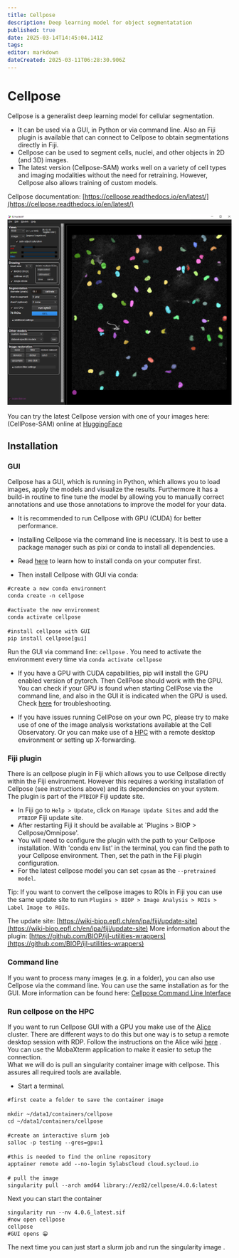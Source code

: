 ```yaml
---
title: Cellpose
description: Deep learning model for object segmentatation
published: true
date: 2025-03-14T14:45:04.141Z
tags: 
editor: markdown
dateCreated: 2025-03-11T06:28:30.906Z
---
```


# Cellpose

Cellpose is a generalist deep learning model for cellular segmentation.   
- It can be used via a GUI, in Python or via command line. Also an Fiji plugin is available that can connect to Cellpose to obtain segmentations directly in Fiji. 
- Cellpose can be used to segment cells, nuclei, and other objects in 2D (and 3D) images. 
- The latest version (Cellpose-SAM) works well on a variety of cell types and imaging modalities without the need for retraining. However, Cellpose also allows training of custom models.

Cellpose documentation: [https://cellpose.readthedocs.io/en/latest/](https://cellpose.readthedocs.io/en/latest/)

![cellpose.png](images/cellpose_01.png)

You can try the latest Cellpose version with one of your images here:(CellPose-SAM) online at [HuggingFace](https://huggingface.co/spaces/mouseland/cellpose)

## Installation

### GUI
Cellpose has a GUI, which is running in Python, which allows you to load images, apply the models and visualize the results. Furthermore it has a build-in routine to fine tune the model by allowing you to manually correct annotations and use those annotations to improve the model for your data.

- It is recommended to run Cellpose with GPU (CUDA) for better performance.   
- Installing Cellpose via the command line is necessary. It is best to use a package manager such as pixi or conda to install all dependencies.   
- Read [here](conda.md) to learn how to install conda on your computer first.   

- Then install Cellpose with GUI via conda:
  
```
#create a new conda environment
conda create -n cellpose   

#activate the new environment
conda activate cellpose   

#install cellpose with GUI
pip install cellpose[gui]
```

Run the GUI via command line: ```cellpose``` . You need to activate the environment every time via `conda activate cellpose`   

- If you have a GPU with CUDA capabilities, pip will install the GPU enabled version of pytorch. Then CellPose should work with the GPU. You can check if your GPU is found when starting CellPose via the command line, and also in the GUI it is indicated when the GPU is used. Check [here](https://github.com/MouseLand/cellpose#gpu-version-cuda-on-windows-or-linux) for troubleshooting.   

- If you have issues running CellPose on your own PC, please try to make use of one of the image analysis workstations available at the Cell Observatory. Or you can make use of a [HPC](../computing/hpc.md) with a remote desktop environment or setting up X-forwarding.   

### Fiji plugin
There is an cellpose plugin in Fiji which allows you to use Cellpose directly within the Fiji environment. However this requires a working installation of Cellpose (see instructions above) and its dependencies on your system. The plugin is part of the `PTBIOP` Fiji update site.   
- In Fiji go to `Help > Update`, click on `Manage Update Sites` and add the `PTBIOP` Fiji update site.   
- After restarting Fiji it should be available at `Plugins > BIOP > Cellpose/Omnipose'.   
- You will need to configure the plugin with the path to your Cellpose installation. With 'conda env list' in the terminal, you can find the path to your Cellpose environment. Then, set the path in the Fiji plugin configuration.
- For the latest cellpose model you can set `cpsam` as the `--pretrained model`.

Tip: If you want to convert the cellpose images to ROIs in Fiji you can use the same update site to run `Plugins > BIOP > Image Analysis > ROIs > Label Image to ROIs`.

The update site: [https://wiki-biop.epfl.ch/en/ipa/fiji/update-site](https://wiki-biop.epfl.ch/en/ipa/fiji/update-site)
More information about the plugin: [https://github.com/BIOP/ijl-utilities-wrappers](https://github.com/BIOP/ijl-utilities-wrappers)

### Command line
If you want to process many images (e.g. in a folder), you can also use Cellpose via the command line. You can use the same installation as for the GUI.
More information can be found here: [Cellpose Command Line Interface](https://cellpose.readthedocs.io/en/latest/command.html#command-line-examples)


### Run cellpose on the HPC
If you want to run Cellpose GUI with a GPU you make use of the [Alice](https://pubappslu.atlassian.net/wiki/spaces/HPCWIKI/pages/37519361/ALICE) cluster. 
There are different ways to do this but one way is to setup a remote desktop session with RDP. Follow the  instructions on the Alice wiki [here](https://pubappslu.atlassian.net/wiki/spaces/HPCWIKI/pages/152731649/Getting+a+remote+desktop+on+ALICE+with+RDP#Connecting-from-Windows) . You can use the MobaXterm application to make it easier to setup the connection.   
What we will do is pull an singularity container image with cellpose. This assures all required tools are available.   

- Start a terminal.

```
#first ceate a folder to save the container image 

mkdir ~/data1/containers/cellpose
cd ~/data1/containers/cellpose

#create an interactive slurm job
salloc -p testing --gres=gpu:1

#this is needed to find the online repository 
apptainer remote add --no-login SylabsCloud cloud.sycloud.io

# pull the image
singularity pull --arch amd64 library://ez82/cellpose/4.0.6:latest
```

Next you can start the container 
```
singularity run --nv 4.0.6_latest.sif
#now open cellpose
cellpose
#GUI opens 😀

```
The next time you can just start a slurm job and run the singularity image .
